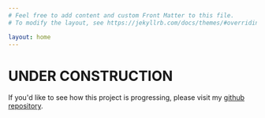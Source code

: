 ```yaml
---
# Feel free to add content and custom Front Matter to this file.
# To modify the layout, see https://jekyllrb.com/docs/themes/#overriding-theme-defaults

layout: home
---
```


<h1>UNDER CONSTRUCTION</h1>

If you'd like to see how this project is progressing, please visit my [github repository](https://github.com/currentkorean/hanja).